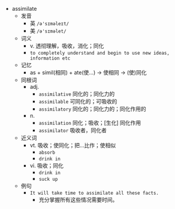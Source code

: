 - assimilate
  - 发音
    - 英 `/ə'sɪməleɪt/`
    - 美 `/ə'sɪməlet/`
  - 词义
    - v. 透彻理解，吸收，消化；同化
    - `to completely understand and begin to use new ideas, information etc`
  - 记忆
    - as + simil(相同) + ate(使…) → 使相同 → (使)同化
  - 同根词
    - adj.
      - `assimilative` 同化的；同化力的
      - `assimilable` 可同化的；可吸收的
      - `assimilatory` 同化的；同化力的；同化作用的
    - n.
      - `assimilation` 同化；吸收；[生化] 同化作用
      - `assimilator` 吸收者，同化者
  - 近义词
    - vt. 吸收；使同化；把…比作；使相似
      - `absorb`
      - `drink in`
    - vi. 吸收；同化
      - `drink in`
      - `suck up`
  - 例句
    - `It will take time to assimilate all these facts.`
      - 充分掌握所有这些情况需要时间。

